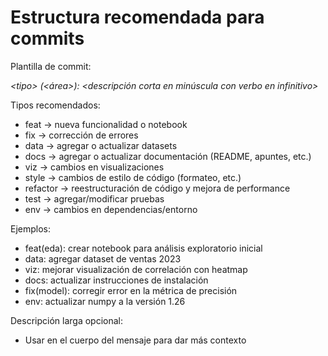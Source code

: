 # Estructura recomendada para commits

Plantilla de commit:

*\<tipo> (<área>): <descripción corta en minúscula con verbo en infinitivo>*

Tipos recomendados:
   - feat     → nueva funcionalidad o notebook
   - fix      → corrección de errores
   - data     → agregar o actualizar datasets
   - docs     → agregar o actualizar documentación (README, apuntes, etc.)
   - viz      → cambios en visualizaciones
   - style    → cambios de estilo de código (formateo, etc.)
   - refactor → reestructuración de código y mejora de performance
   - test     → agregar/modificar pruebas
   - env      → cambios en dependencias/entorno

Ejemplos:
   - feat(eda): crear notebook para análisis exploratorio inicial
   - data: agregar dataset de ventas 2023
   - viz: mejorar visualización de correlación con heatmap
   - docs: actualizar instrucciones de instalación
   - fix(model): corregir error en la métrica de precisión
   - env: actualizar numpy a la versión 1.26

Descripción larga opcional:
- Usar en el cuerpo del mensaje para dar más contexto